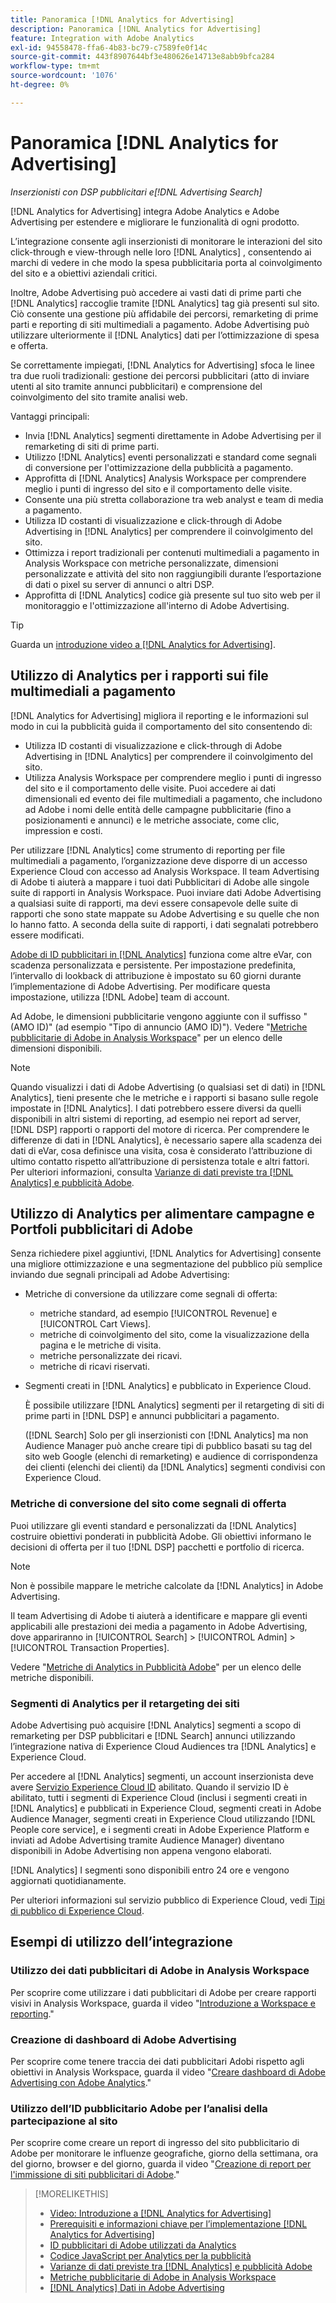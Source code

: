 ```yaml
---
title: Panoramica [!DNL Analytics for Advertising]
description: Panoramica [!DNL Analytics for Advertising]
feature: Integration with Adobe Analytics
exl-id: 94558478-ffa6-4b83-bc79-c7589fe0f14c
source-git-commit: 443f8907644bf3e480626e14713e8abb9bfca284
workflow-type: tm+mt
source-wordcount: '1076'
ht-degree: 0%

---
```


# Panoramica [!DNL Analytics for Advertising]

*Inserzionisti con DSP pubblicitari e[!DNL Advertising Search]*

[!DNL Analytics for Advertising] integra Adobe Analytics e Adobe Advertising per estendere e migliorare le funzionalità di ogni prodotto.

L’integrazione consente agli inserzionisti di monitorare le interazioni del sito click-through e view-through nelle loro [!DNL Analytics] , consentendo ai marchi di vedere in che modo la spesa pubblicitaria porta al coinvolgimento del sito e a obiettivi aziendali critici.

Inoltre, Adobe Advertising può accedere ai vasti dati di prime parti che [!DNL Analytics] raccoglie tramite [!DNL Analytics] tag già presenti sul sito. Ciò consente una gestione più affidabile dei percorsi, remarketing di prime parti e reporting di siti multimediali a pagamento. Adobe Advertising può utilizzare ulteriormente il [!DNL Analytics] dati per l’ottimizzazione di spesa e offerta.

Se correttamente impiegati, [!DNL Analytics for Advertising] sfoca le linee tra due ruoli tradizionali: gestione dei percorsi pubblicitari (atto di inviare utenti al sito tramite annunci pubblicitari) e comprensione del coinvolgimento del sito tramite analisi web.

Vantaggi principali:

* Invia [!DNL Analytics] segmenti direttamente in Adobe Advertising per il remarketing di siti di prime parti.
* Utilizzo [!DNL Analytics] eventi personalizzati e standard come segnali di conversione per l&#39;ottimizzazione della pubblicità a pagamento.
* Approfitta di [!DNL Analytics] Analysis Workspace per comprendere meglio i punti di ingresso del sito e il comportamento delle visite.
* Consente una più stretta collaborazione tra web analyst e team di media a pagamento.
* Utilizza ID costanti di visualizzazione e click-through di Adobe Advertising in [!DNL Analytics] per comprendere il coinvolgimento del sito.
* Ottimizza i report tradizionali per contenuti multimediali a pagamento in Analysis Workspace con metriche personalizzate, dimensioni personalizzate e attività del sito non raggiungibili durante l’esportazione di dati o pixel su server di annunci o altri DSP.
* Approfitta di [!DNL Analytics] codice già presente sul tuo sito web per il monitoraggio e l&#39;ottimizzazione all&#39;interno di Adobe Advertising.

>[!TIP]
>
> Guarda un [introduzione video a [!DNL Analytics for Advertising]](https://experienceleague.adobe.com/docs/advertising-learn/tutorials/analytics/intro-a4adc.html?lang=en#analytics).

## Utilizzo di Analytics per i rapporti sui file multimediali a pagamento

[!DNL Analytics for Advertising] migliora il reporting e le informazioni sul modo in cui la pubblicità guida il comportamento del sito consentendo di:

* Utilizza ID costanti di visualizzazione e click-through di Adobe Advertising in [!DNL Analytics] per comprendere il coinvolgimento del sito.
* Utilizza Analysis Workspace per comprendere meglio i punti di ingresso del sito e il comportamento delle visite. Puoi accedere ai dati dimensionali ed evento dei file multimediali a pagamento, che includono ad Adobe i nomi delle entità delle campagne pubblicitarie (fino a posizionamenti e annunci) e le metriche associate, come clic, impression e costi.

Per utilizzare [!DNL Analytics] come strumento di reporting per file multimediali a pagamento, l’organizzazione deve disporre di un accesso Experience Cloud con accesso ad Analysis Workspace. Il team Advertising di Adobe ti aiuterà a mappare i tuoi dati Pubblicitari di Adobe alle singole suite di rapporti in Analysis Workspace. Puoi inviare dati Adobe Advertising a qualsiasi suite di rapporti, ma devi essere consapevole delle suite di rapporti che sono state mappate su Adobe Advertising e su quelle che non lo hanno fatto. A seconda della suite di rapporti, i dati segnalati potrebbero essere modificati.

[Adobe di ID pubblicitari in [!DNL Analytics]](ids.md) funziona come altre eVar, con scadenza personalizzata e persistente. Per impostazione predefinita, l’intervallo di lookback di attribuzione è impostato su 60 giorni durante l’implementazione di Adobe Advertising. Per modificare questa impostazione, utilizza [!DNL Adobe] team di account.

Ad Adobe, le dimensioni pubblicitarie vengono aggiunte con il suffisso &quot;(AMO ID)&quot; (ad esempio &quot;Tipo di annuncio (AMO ID)&quot;). Vedere &quot;[Metriche pubblicitarie di Adobe in Analysis Workspace](advertising-metrics-in-analytics.md)&quot; per un elenco delle dimensioni disponibili.

>[!NOTE]
>
> Quando visualizzi i dati di Adobe Advertising (o qualsiasi set di dati) in [!DNL Analytics], tieni presente che le metriche e i rapporti si basano sulle regole impostate in [!DNL Analytics]. I dati potrebbero essere diversi da quelli disponibili in altri sistemi di reporting, ad esempio nei report ad server, [!DNL DSP] rapporti o rapporti del motore di ricerca. Per comprendere le differenze di dati in [!DNL Analytics], è necessario sapere alla scadenza dei dati di eVar, cosa definisce una visita, cosa è considerato l’attribuzione di ultimo contatto rispetto all’attribuzione di persistenza totale e altri fattori. Per ulteriori informazioni, consulta [Varianze di dati previste tra [!DNL Analytics] e pubblicità Adobe](data-variances.md).

## Utilizzo di Analytics per alimentare campagne e Portfoli pubblicitari di Adobe

Senza richiedere pixel aggiuntivi, [!DNL Analytics for Advertising] consente una migliore ottimizzazione e una segmentazione del pubblico più semplice inviando due segnali principali ad Adobe Advertising:

* Metriche di conversione da utilizzare come segnali di offerta:
   * metriche standard, ad esempio [!UICONTROL Revenue] e [!UICONTROL Cart Views].
   * metriche di coinvolgimento del sito, come la visualizzazione della pagina e le metriche di visita.
   * metriche personalizzate dei ricavi.
   * metriche di ricavi riservati.
* Segmenti creati in [!DNL Analytics] e pubblicato in Experience Cloud.

   È possibile utilizzare [!DNL Analytics] segmenti per il retargeting di siti di prime parti in [!DNL DSP] e annunci pubblicitari a pagamento.

   ([!DNL Search] Solo per gli inserzionisti con [!DNL Analytics] ma non Audience Manager può anche creare tipi di pubblico basati su tag del sito web Google (elenchi di remarketing) e audience di corrispondenza dei clienti (elenchi dei clienti) da [!DNL Analytics] segmenti condivisi con Experience Cloud.

### Metriche di conversione del sito come segnali di offerta

Puoi utilizzare gli eventi standard e personalizzati da [!DNL Analytics] costruire obiettivi ponderati in pubblicità Adobe. Gli obiettivi informano le decisioni di offerta per il tuo [!DNL DSP] pacchetti e portfolio di ricerca.

>[!NOTE]
>
> Non è possibile mappare le metriche calcolate da [!DNL Analytics] in Adobe Advertising.

Il team Advertising di Adobe ti aiuterà a identificare e mappare gli eventi applicabili alle prestazioni dei media a pagamento in Adobe Advertising, dove appariranno in [!UICONTROL Search] > [!UICONTROL Admin] > [!UICONTROL Transaction Properties].

Vedere &quot;[Metriche di Analytics in Pubblicità Adobe](analytics-data-in-advertising.md)&quot; per un elenco delle metriche disponibili.

### Segmenti di Analytics per il retargeting dei siti

Adobe Advertising può acquisire [!DNL Analytics] segmenti a scopo di remarketing per DSP pubblicitari e [!DNL Search] annunci utilizzando l’integrazione nativa di Experience Cloud Audiences tra [!DNL Analytics] e Experience Cloud.

Per accedere al [!DNL Analytics] segmenti, un account inserzionista deve avere [Servizio Experience Cloud ID](https://experienceleague.adobe.com/docs/id-service/using/home.html) abilitato. Quando il servizio ID è abilitato, tutti i segmenti di Experience Cloud (inclusi i segmenti creati in [!DNL Analytics] e pubblicati in Experience Cloud, segmenti creati in Adobe Audience Manager, segmenti creati in Experience Cloud utilizzando [!DNL People core service], e i segmenti creati in Adobe Experience Platform e inviati ad Adobe Advertising tramite Audience Manager) diventano disponibili in Adobe Advertising non appena vengono elaborati.

[!DNL Analytics] I segmenti sono disponibili entro 24 ore e vengono aggiornati quotidianamente.

Per ulteriori informazioni sul servizio pubblico di Experience Cloud, vedi [Tipi di pubblico di Experience Cloud](https://experienceleague.adobe.com/docs/core-services/interface/audiences/audience-library.html).

## Esempi di utilizzo dell’integrazione

### Utilizzo dei dati pubblicitari di Adobe in Analysis Workspace

Per scoprire come utilizzare i dati pubblicitari di Adobe per creare rapporti visivi in Analysis Workspace, guarda il video &quot;[Introduzione a Workspace e reporting](https://experienceleague.adobe.com/docs/advertising-learn/tutorials/analytics/analytics-analysis-workspace-a4adc.html).&quot;

### Creazione di dashboard di Adobe Advertising

Per scoprire come tenere traccia dei dati pubblicitari Adobi rispetto agli obiettivi in Analysis Workspace, guarda il video &quot;[Creare dashboard di Adobe Advertising con Adobe Analytics](https://experienceleague.adobe.com/docs/advertising-learn/tutorials/analytics/analytics-dashboards-a4adc.html).&quot;

### Utilizzo dell’ID pubblicitario Adobe per l’analisi della partecipazione al sito

Per scoprire come creare un report di ingresso del sito pubblicitario di Adobe per monitorare le influenze geografiche, giorno della settimana, ora del giorno, browser e del giorno, guarda il video &quot;[Creazione di report per l&#39;immissione di siti pubblicitari di Adobe](https://experienceleague.adobe.com/docs/advertising-learn/tutorials/analytics/analytics-site-entry-a4adc.html).&quot;

>[!MORELIKETHIS]
>
>* [Video: Introduzione a [!DNL Analytics for Advertising]](https://experienceleague.adobe.com/docs/advertising-learn/tutorials/analytics/intro-a4adc.html)
>* [Prerequisiti e informazioni chiave per l’implementazione [!DNL Analytics for Advertising]](prerequisites.md)
>* [ID pubblicitari di Adobe utilizzati da Analytics](ids.md)
>* [Codice JavaScript per Analytics per la pubblicità](/help/integrations/analytics/javascript.md)
>* [Varianze di dati previste tra [!DNL Analytics] e pubblicità Adobe](data-variances.md)
>* [Metriche pubblicitarie di Adobe in Analysis Workspace](/help/integrations/analytics/advertising-metrics-in-analytics.md)
>* [[!DNL Analytics] Dati in Adobe Advertising](/help/integrations/analytics/analytics-data-in-advertising.md)

